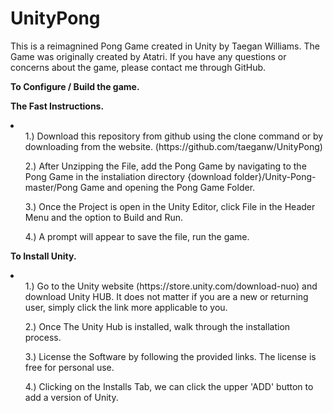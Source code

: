 # UnityPong

This is a reimagnined Pong Game created in Unity by Taegan Williams. The Game was originally created by Atatri. If you have any questions or concerns about the game, please contact me through GitHub.

<b>To Configure / Build the game.</b>

<b>The Fast Instructions.</b>
  <li>
  <ol>
    1.) Download this repository from github using the clone command or by downloading from the website. (https://github.com/taeganw/UnityPong)
  </ol>
   <ol>
  2.) After Unzipping the File, add the Pong Game by navigating to the Pong Game in       the instaliation directory {download folder}/Unity-Pong-master/Pong Game and 
      opening the Pong Game Folder.
    </ol>
    <ol>
  3.) Once the Project is open in the Unity Editor, click File in the Header Menu         and the option to Build and Run.
      </ol>
    <ol>
  4.) A prompt will appear to save the file, run the game. 
      </ol>
  </li>

<b>To Install Unity.</b>
  <li>
  <ol>
  1.) Go to the Unity website (https://store.unity.com/download-nuo) and download         Unity HUB. It does not matter if you are a new or returning user, simply click       the link more applicable to you. 
    </ol>
   <ol>
  2.) Once The Unity Hub is installed, walk through the installation process. 
   </ol>
   <ol>
  3.) License the Software by following the provided links. The license is free for       personal use.
   </ol>
   <ol>
  4.) Clicking on the Installs Tab, we can click the upper 'ADD' button to add a           version of Unity.
   </ol>
   </li>


